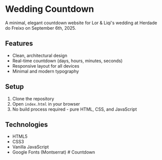 # Wedding Countdown

A minimal, elegant countdown website for Lor & Liqi's wedding at Herdade do Freixo on September 6th, 2025.

## Features
- Clean, architectural design
- Real-time countdown (days, hours, minutes, seconds)
- Responsive layout for all devices
- Minimal and modern typography

## Setup
1. Clone the repository
2. Open `index.html` in your browser
3. No build process required - pure HTML, CSS, and JavaScript

## Technologies
- HTML5
- CSS3
- Vanilla JavaScript
- Google Fonts (Montserrat) # Countdown
